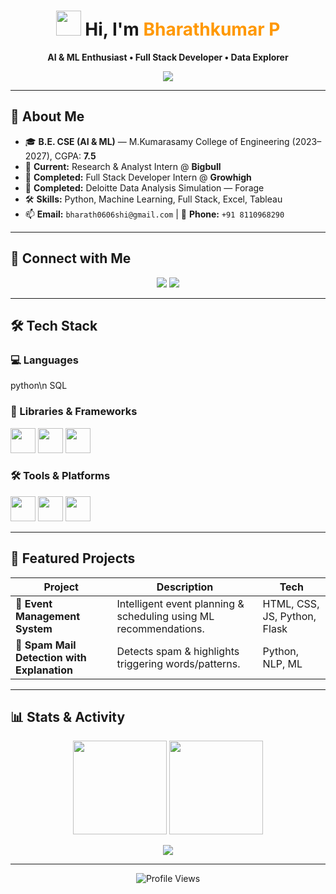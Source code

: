 <h1 align="center">
  <img src="https://media.giphy.com/media/hvRJCLFzcasrR4ia7z/giphy.gif" width="40"> Hi, I'm <span style="color:#ff9800;">Bharathkumar P</span>  
</h1>

<p align="center">
  <b>AI & ML Enthusiast • Full Stack Developer • Data Explorer</b>
</p>

<p align="center">
  <img src="https://readme-typing-svg.herokuapp.com?font=Fira+Code&duration=3000&pause=1000&color=F75C7E&center=true&vCenter=true&width=500&lines=AI+%26+ML+Engineer;Full+Stack+Developer;Data+Driven+Decision+Maker;Lifelong+Learner+%26+Innovator" />
</p>

---

## 🌟 About Me  

- 🎓 **B.E. CSE (AI & ML)** — M.Kumarasamy College of Engineering (2023–2027), CGPA: **7.5**  
- 💼 **Current:** Research & Analyst Intern @ **Bigbull**  
- 💼 **Completed:** Full Stack Developer Intern @ **Growhigh**  
- 💼 **Completed:** Deloitte Data Analysis Simulation — Forage  
- 🛠 **Skills:** Python, Machine Learning, Full Stack, Excel, Tableau  
- 📫 **Email:** `bharath0606shi@gmail.com` | 📱 **Phone:** `+91 8110968290`  

---

## 🔗 Connect with Me  

<p align="center">
  <a href="#"><img src="https://img.shields.io/badge/LinkedIn-BharathkumarP-blue?style=for-the-badge&logo=linkedin&logoColor=white" /></a>
  <a href="#"><img src="https://img.shields.io/badge/GitHub-bharath0606-333?style=for-the-badge&logo=github" /></a>
</p>

---

## 🛠 Tech Stack  

### 💻 Languages  
<p>
python\n
SQL

</p>

### 🧠 Libraries & Frameworks  
<p>
<img src="https://img.icons8.com/color/48/numpy.png" height="40"/> 
<img src="https://img.icons8.com/color/48/pandas.png" height="40"/> 
<img src="https://upload.wikimedia.org/wikipedia/commons/thumb/8/84/Matplotlib_icon.svg/128px-Matplotlib_icon.svg.png" height="40"/> 
</p>

### 🛠 Tools & Platforms  
<p>
<img src="https://img.icons8.com/color/48/microsoft-excel-2019--v1.png" height="40"/> 
<img src="https://img.icons8.com/color/48/tableau-software.png" height="40"/> 
<img src="https://img.icons8.com/color/48/visual-studio-code-2019.png" height="40"/> 
</p>

---

## 🚀 Featured Projects  

| Project | Description | Tech |
|---------|-------------|------|
| 🎉 **Event Management System** | Intelligent event planning & scheduling using ML recommendations. | HTML, CSS, JS, Python, Flask |
| 📩 **Spam Mail Detection with Explanation** | Detects spam & highlights triggering words/patterns. | Python, NLP, ML |

---

## 📊 Stats & Activity  

<p align="center">
<img src="https://github-readme-stats.vercel.app/api?username=bharath0606&show_icons=true&theme=tokyonight" height="150"/>  
<img src="https://github-readme-stats.vercel.app/api/top-langs/?username=bharath0606&layout=compact&theme=tokyonight" height="150"/>  
</p>

<p align="center">
<img src="https://github-readme-activity-graph.vercel.app/graph?username=bharath0606&bg_color=0f2d3d&color=1cadfb&line=1cadfb&point=1cadfb&area=true&hide_border=true" />
</p>

---

<p align="center">
  <img src="https://komarev.com/ghpvc/?username=bharath0606&label=Profile%20Views&color=ff69b4&style=flat" alt="Profile Views" />
</p>
